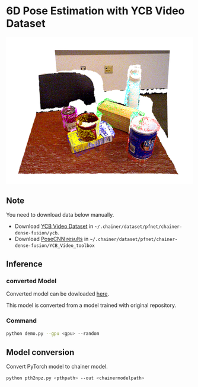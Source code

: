 # 6D Pose Estimation with YCB Video Dataset 

![Example](../../_static/example.png)

## Note

You need to download data below manually.
- Download [YCB Video Dataset](https://rse-lab.cs.washington.edu/projects/posecnn/) in `~/.chainer/dataset/pfnet/chainer-dense-fusion/ycb`.
- Download [PoseCNN results](https://github.com/yuxng/YCB_Video_toolbox/raw/master/results_PoseCNN_RSS2018.zip) in `~/.chainer/dataset/pfnet/chainer-dense-fusion/YCB_Video_toolbox`

## Inference

### converted Model
Converted model can be dowloaded [here](https://github.com/knorth55/chainer-dense-fusion/releases/download/v0.0.0/posenet_ycb_converted_2019_02_01.npz).

This model is converted from a model trained with original repository.

### Command

```bash
python demo.py --gpu <gpu> --random
```

## Model conversion

Convert PyTorch model to chainer model.


```bash
python pth2npz.py <pthpath> --out <chainermodelpath>
```
